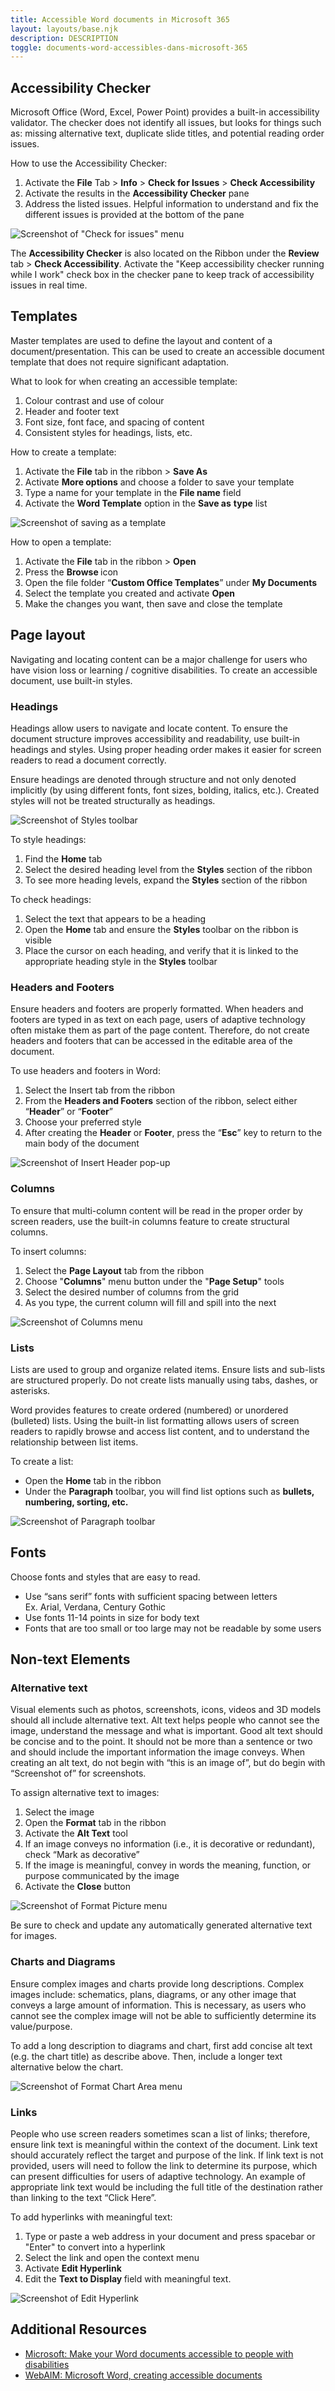 ```yaml
---
title: Accessible Word documents in Microsoft 365
layout: layouts/base.njk
description: DESCRIPTION
toggle: documents-word-accessibles-dans-microsoft-365
---
```


<h2>Accessibility Checker</h2>

<p>Microsoft Office (Word, Excel, Power Point) provides a built-in accessibility validator. The checker does not identify all issues, but
	looks for things such as: missing alternative text, duplicate slide titles, and potential reading order issues.</p>

<p>How to use the Accessibility Checker:</p>

<ol>
	<li> Activate the <strong>File</strong> Tab > <strong>Info</strong> > <strong>Check for Issues</strong> > <strong>Check Accessibility</strong></li>
	<li> Activate the results in the <strong>Accessibility Checker</strong> pane</li>
	<li> Address the listed issues. Helpful information to understand and fix the different issues is provided at the bottom of the pane</li>
</ol>

<div class="row">
	<div class="col-md-7">
		<img class="img-responsive"  src="{{ rootPath }}img/en/office365/word-365-001.jpg" alt="Screenshot of &quot;Check for issues&quot; menu">
	</div>
</div>

<p>The <strong>Accessibility Checker</strong> is also located on the Ribbon under the <strong>Review</strong> tab > <strong>Check Accessibility</strong>. Activate the "Keep accessibility checker running while I work" check box in the checker pane to keep track of accessibility issues in real time.</p>

<h2>Templates </h2>

<p>Master templates are used to define the layout and content of a document/presentation. This can be used to create an accessible document template that does not require significant adaptation.</p>

<p>What to look for when creating an accessible template:</p>

<ol>
	<li>Colour contrast and use of colour</li>
	<li>Header and footer text</li>
	<li>Font size, font face, and spacing of content</li>
	<li>Consistent styles for headings, lists, etc.</li>
</ol>

<p>How to create a template:</p>

<ol>
	<li> Activate
		the <strong>File</strong>
		tab in the ribbon &gt; <strong>Save
			As</strong></li>
	<li> Activate <strong>More options</strong> and
		choose a folder to save your template</li>
	<li> Type a
		name for your template in the&nbsp;<strong>File</strong><strong>
			name</strong>&nbsp;field</li>
	<li>Activate
		the <strong>Word Template</strong>
		option in the&nbsp;<strong>Save
			as</strong> <strong>type</strong>&nbsp;list</li>
</ol>

<div class="row">
	<div class="col-md-7">
		<img class="img-responsive"  src="{{ rootPath }}img/en/office365/word-365-002.jpg" alt="Screenshot of saving as a template">
	</div>
</div>

<p>How to open a template:</p>

<ol>
	<li> Activate
		the <strong>File</strong>
		tab in the ribbon &gt; <strong>Open</strong></li>
	<li> Press the <strong>Browse </strong>icon</li>
	<li> Open the
		file folder “<strong>Custom
			Office Templates</strong>” under <strong>My
			Documents</strong></li>
	<li> Select the
		template you created and activate <strong>Open</strong></li>
	<li>Make the
		changes you want, then save and close the template</li>
</ol>

<h2>Page layout</h2>

<p>Navigating and locating content can be a major challenge for
	users who have vision loss or learning / cognitive disabilities. To create an
	accessible document, use built-in styles.</p>

<h3>Headings</h3>

<p>Headings allow users to navigate and locate content. To
	ensure the document structure improves accessibility and readability, use
	built-in headings and styles. Using proper heading order makes it easier for screen
	readers to read a document correctly.</p>

<p>Ensure headings are denoted through structure and not only
	denoted implicitly (by using different fonts, font sizes, bolding, italics, etc.).
	Created styles will not be treated structurally as headings.</p>

<div class="row">
	<div class="col-md-6">
		<img class="img-responsive"  src="{{ rootPath }}img/en/office365/word-365-003.jpg" alt="Screenshot of Styles toolbar">
	</div>
</div>

<p>To style headings: </p>

<ol>
	<li>Find the <strong>Home</strong> tab</li>
	<li>Select the desired heading level from the <strong>Styles</strong> section of the ribbon</li>
	<li>To see more heading levels, expand the <strong>Styles</strong> section of the ribbon</li>
</ol>

<p>To check headings: </p>

<ol>
	<li>Select the text that appears to be a heading</li>
	<li>Open the <strong>Home</strong> tab and ensure the <strong>Styles</strong> toolbar on the ribbon is visible</li>
	<li>Place the cursor on each heading, and verify that it is linked to the appropriate heading style in the <strong>Styles</strong> toolbar</li>
</ol>

<h3>Headers and Footers</h3>

<p>Ensure headers and footers are properly formatted. When
	headers and footers are typed in as text on each page, users of adaptive
	technology often mistake them as part of the page content. Therefore, do not
	create headers and footers that can be accessed in the editable area of the
	document.</p>

<p>To use headers and footers in Word: </p>

<ol>
	<li>Select the Insert tab from the ribbon</li>
	<li>From the <strong>Headers and Footers</strong> section of the ribbon, select either “<strong>Header</strong>” or “<strong>Footer</strong>”</li>
	<li>Choose your preferred style</li>
	<li>After creating the <strong>Header</strong> or <strong>Footer</strong>, press the “<strong>Esc</strong>” key to return to the main body of the document</li>
</ol>

<div class="row">
	<div class="col-md-7">
		<img class="img-responsive"  src="{{ rootPath }}img/en/office365/word-365-004.jpg" alt="Screenshot of Insert Header pop-up">
	</div>
</div>

<h3>Columns</h3>

<p>To ensure that multi-column content will be read in the proper order by screen readers, use the built-in columns feature to create structural columns.</p>

<p>To insert columns:</p>

<ol>
	<li>Select the <strong>Page Layout</strong> tab from the ribbon</li>
	<li>Choose &quot;<strong>Columns</strong>&quot; menu button under the &quot;<strong>Page Setup</strong>&quot; tools</li>
	<li>Select the desired number of columns from the grid </li>
	<li>As you type, the current column will fill and spill into the next</li>
</ol>

<div class="row">
	<div class="col-md-6">
		<img class="img-responsive"  src="{{ rootPath }}img/en/office365/word-365-005.jpg" alt="Screenshot of Columns menu">
	</div>
</div>

<h3>Lists</h3>

<p>Lists are used to group and organize related items. Ensure
	lists and sub-lists are structured properly. Do not create lists manually using
	tabs, dashes, or asterisks. </p>

<p>Word provides features to create ordered (numbered) or
	unordered (bulleted) lists. Using the built-in list formatting allows users of
	screen readers to rapidly browse and access list content, and to understand the
	relationship between list items.</p>

<p>To create a list:</p>

<ul>
	<li>Open the <strong>Home</strong> tab in the ribbon</li>
	<li>Under the <strong>Paragraph</strong> toolbar, you will find list options such as <strong>bullets, numbering, sorting, etc.</strong></li>
</ul>

<img  src="{{ rootPath }}img/en/office365/word-365-006.jpg" alt="Screenshot of Paragraph toolbar">

<h2>Fonts</h2>

<p>Choose fonts and styles that are easy to read. </p>

<ul>
	<li>Use
		“sans serif” fonts with sufficient spacing between letters
		<br>Ex. Arial, Verdana, Century Gothic</li>
	<li>Use
		fonts 11-14 points in size for body text</li>
	<li>Fonts
		that are too small or too large may not be readable by some users</li>
</ul>

<h2>Non-text Elements</h2>

<h3>Alternative text</h3>

<p>Visual elements such as photos, screenshots, icons, videos
	and 3D models should all include alternative text. Alt text helps people who
	cannot see the image, understand the message and what is important. Good alt
	text should be concise and to the point. It should not be more than a sentence
	or two and should include the important information the image conveys. When
	creating an alt text, do not begin with “this is an image of”, but do begin
	with “Screenshot of” for screenshots.</p>

<p>To assign alternative text to images: </p>

<ol>
	<li>Select the image </li>
	<li> Open the <strong>Format</strong> tab in the ribbon </li>
	<li> Activate
		the <strong>Alt Text</strong> tool </li>
	<li>If
		an image conveys no information (i.e., it is decorative or redundant), check “Mark as decorative” </li>
	<li> If the
		image is meaningful, convey in words the meaning, function, or purpose
		communicated by the image </li>
	<li> Activate
		the <strong>Close</strong>
		button </li>
</ol>

<div class="row">
	<div class="col-md-7">
		<img class="img-responsive"  src="{{ rootPath }}img/en/office365/word-365-007.jpg" alt="Screenshot of Format Picture menu">
	</div>
</div>

<p>Be sure to check and update any automatically generated alternative text for images.</p>

<h3>Charts and Diagrams</h3>

<p>Ensure complex images and charts provide long descriptions.
	Complex images include: schematics, plans, diagrams, or any other image that
	conveys a large amount of information. This is necessary, as users who cannot
	see the complex image will not be able to sufficiently determine its
	value/purpose.</p>

<p>To add a long description to diagrams and chart, first add concise alt text (e.g. the chart title) as describe above. Then, include a longer text alternative below the chart.</p>

<div class="row">
	<div class="col-md-7">
		<img class="img-responsive"  src="{{ rootPath }}img/en/office365/word-365-008.jpg" alt="Screenshot of Format Chart Area menu">
	</div>
</div>

<h3>Links</h3>

<p>People who use screen readers sometimes scan a list of
	links; therefore, ensure link text is meaningful within the context of the
	document. Link text should accurately reflect the target and purpose of the
	link. If link text is not provided, users will need to follow the link to
	determine its purpose, which can present difficulties for users of adaptive
	technology. An example of appropriate link text would be including the full
	title of the destination rather than linking to the text “Click Here”.</p>

<p>To add hyperlinks with meaningful text:</p>

<ol>
	<li>Type or paste a web address in your document and press spacebar or &quot;Enter&quot; to convert into a hyperlink</li>
	<li>Select the link and open the context menu</li>
	<li>Activate <strong>Edit Hyperlink</strong> </li>
	<li>Edit the <strong>Text to Display </strong>field with meaningful text.</li>
</ol>

<div class="row">
	<div class="col-md-7">
		<img class="img-responsive"  src="{{ rootPath }}img/en/office365/word-365-009.jpg" alt="Screenshot of Edit Hyperlink">
	</div>
</div>

<h2>Additional Resources</h2>

<ul>
	<li><a href="https://support.office.com/en-us/article/make-your-word-documents-accessible-to-people-with-disabilities-d9bf3683-87ac-47ea-b91a-78dcacb3c66d">Microsoft: Make your Word documents accessible to people with disabilities</a></li>
	<li><a href="https://webaim.org/techniques/word/">WebAIM: Microsoft Word, creating accessible documents</a></li>
</ul>

